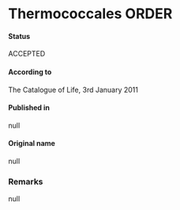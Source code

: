 Thermococcales ORDER
=======

#### Status
ACCEPTED

#### According to
The Catalogue of Life, 3rd January 2011

#### Published in
null

#### Original name
null

### Remarks
null